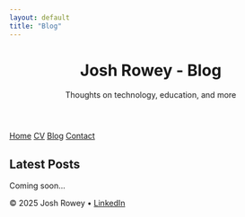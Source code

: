 ```yaml
---
layout: default
title: "Blog"
---
```


<link rel="stylesheet" href="/assets/css/style.css">

<header class="hero">
  <div class="container">
    <h1>Josh Rowey - Blog</h1>
    <p>Thoughts on technology, education, and more</p>
  </div>
</header>

<nav class="navbar">
  <a href="/">Home</a>
  <a href="/cv.html">CV</a>
  <a href="/blog.html">Blog</a>
  <a href="/contact.html">Contact</a>
</nav>

<main class="container">
  <section class="section">
    <h2>Latest Posts</h2>
    <p>Coming soon...</p>
    <!-- Add blog post listings -->
  </section>
</main>

<footer class="footer">
  <p>© 2025 Josh Rowey • <a href="https://www.linkedin.com/in/josh-row-938394255/">LinkedIn</a></p>
</footer>
